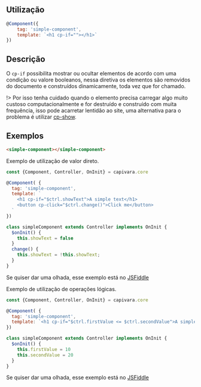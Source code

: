 ## Utilização
```js
@Component({
    tag: 'simple-component',
    template: `<h1 cp-if=""></h1>`
})
```
## Descrição

O `cp-if` possibilita mostrar ou ocultar elementos de acordo com uma condição ou valore booleanos, nessa diretiva os elementos são removidos do documento e construídos dinamicamente, toda vez que for chamado.

!> Por isso tenha cuidado quando o elemento precisa carregar algo muito custoso computacionalmente e for destruído e construído com muita frequência, isso pode acarretar lentidão ao site, uma alternativa para o problema é utilizar [cp-show](/Diretives/cp-show).

## Exemplos

```HTML
<simple-component></simple-component>
```

Exemplo de utilização de valor direto.

```js
const {Component, Controller, OnInit} = capivara.core

@Component( {
  tag: 'simple-component',
  template: `
    <h1 cp-if="$ctrl.showText">A simple text</h1>
    <button cp-click="$ctrl.change()">Click me</button>
  `
})

class simpleComponent extends Controller implements OnInit {
  $onInit() {
    this.showText = false
  }
  change() {
    this.showText = !this.showText;
  }
}
```
Se quiser dar uma olhada, esse exemplo está no [JSFiddle](https://jsfiddle.net/jcanabarro/zf8gqh0d/387/)

Exemplo de utilização de operações lógicas.

```js
const {Component, Controller, OnInit} = capivara.core

@Component( {
  tag: 'simple-component',
  template: `<h1 cp-if="$ctrl.firstValue <= $ctrl.secondValue">A simple text</h1>`
})

class simpleComponent extends Controller implements OnInit {
  $onInit() {
    this.firstValue = 10
    this.secondValue = 20
  }
}
```
Se quiser dar uma olhada, esse exemplo está no [JSFiddle](https://jsfiddle.net/jcanabarro/zf8gqh0d/389/)